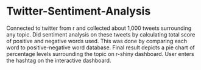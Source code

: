 # Twitter-Sentiment-Analysis
Connected to twitter from r and collected about 1,000 tweets surrounding any topic. 
Did sentiment analysis on these tweets by calculating total score of positive and negative words used.
This was done by comparing each word to positive-negative word database.
Final result depicts a pie chart of percentage levels surrounding the topic on r-shiny dashboard.
User enters the hashtag on the interactive dashboard.
